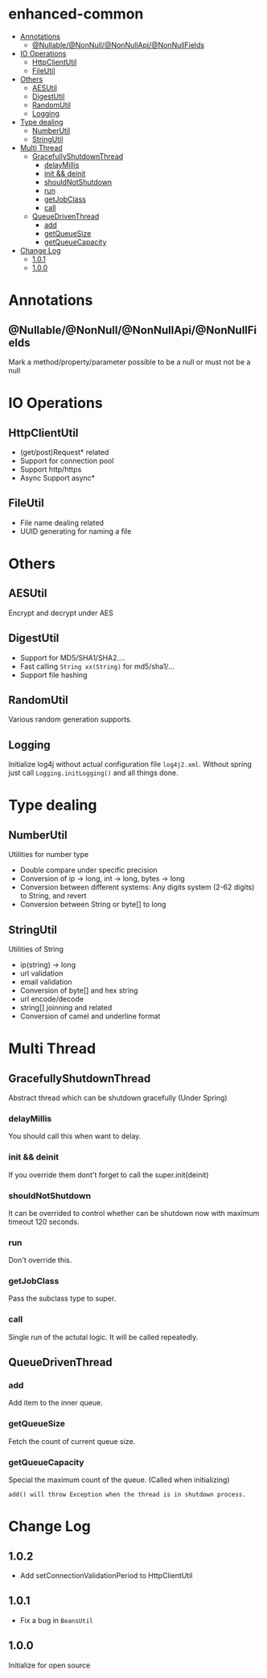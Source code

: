 enhanced-common
===

- [Annotations](#annotations)
	- [@Nullable/@NonNull/@NonNullApi/@NonNullFields](#nullablenonnullnonnullapinonnullfields)
- [IO Operations](#io-operations)
	- [HttpClientUtil](#httpclientutil)
	- [FileUtil](#fileutil)
- [Others](#others)
	- [AESUtil](#aesutil)
	- [DigestUtil](#digestutil)
	- [RandomUtil](#randomutil)
	- [Logging](#logging)
- [Type dealing](#type-dealing)
	- [NumberUtil](#numberutil)
	- [StringUtil](#stringutil)
- [Multi Thread](#multi-thread)
	- [GracefullyShutdownThread](#gracefullyshutdownthread)
		- [delayMillis](#delaymillis)
		- [init && deinit](#init--deinit)
		- [shouldNotShutdown](#shouldnotshutdown)
		- [run](#run)
		- [getJobClass](#getjobclass)
		- [call](#call)
	- [QueueDrivenThread](#queuedriventhread)
		- [add](#add)
		- [getQueueSize](#getqueuesize)
		- [getQueueCapacity](#getqueuecapacity)
- [Change Log](#change-log)
	- [1.0.1](#101)
	- [1.0.0](#100)

# Annotations

## @Nullable/@NonNull/@NonNullApi/@NonNullFields
Mark a method/property/parameter possible to be a null or must not be a null

# IO Operations
## HttpClientUtil
* (get/post)Request* related
* Support for connection pool
* Support http/https
* Async Support async*

## FileUtil
* File name dealing related
* UUID generating for naming a file

# Others
## AESUtil
Encrypt and decrypt under AES

## DigestUtil
* Support for MD5/SHA1/SHA2....
* Fast calling `String xx(String)` for md5/sha1/...
* Support file hashing

## RandomUtil
Various random generation supports.

## Logging
Initialize log4j without actual configuration file `log4j2.xml`.
Without spring just call `Logging.initLogging()` and all things done.

# Type dealing
## NumberUtil
Utilities for number type  
* Double compare under specific precision
* Conversion of ip -> long, int -> long, bytes -> long
* Conversion between different systems: Any digits system (2-62 digits) to String, and revert
* Conversion between String or byte[] to long

## StringUtil
Utilities of String  
* ip(string) -> long
* url validation
* email validation
* Conversion of byte[] and hex string
* url encode/decode
* string[] joinning and related
* Conversion of camel and underline format

# Multi Thread
## GracefullyShutdownThread
Abstract thread which can be shutdown gracefully (Under Spring)

### delayMillis
You should call this when want to delay.

### init && deinit
If you override them dont't forget to call the super.init(deinit)

### shouldNotShutdown
It can be overrided to control whether can be shutdown now with maximum timeout 120 seconds.

### run
Don't override this.

### getJobClass
Pass the subclass type to super.

### call
Single run of the actutal logic. It will be called repeatedly.

## QueueDrivenThread

### add
Add item to the inner queue.

### getQueueSize
Fetch the count of current queue size.

### getQueueCapacity
Special the maximum count of the queue. (Called when initializing)

```
add() will throw Exception when the thread is in shutdown process.
```

# Change Log
## 1.0.2
* Add setConnectionValidationPeriod to HttpClientUtil

## 1.0.1
* Fix a bug in `BeansUtil`

## 1.0.0
Initialize for open source


